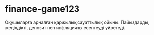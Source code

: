 # finance-game123
Оқушыларға арналған қаржылық сауаттылық ойыны. Пайыздарды, жеңілдікті, депозит пен инфляцияны есептеуді үйретеді.
